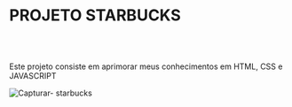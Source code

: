 <h1>PROJETO STARBUCKS</h1>
<br>
<br>
<p>
  Este projeto consiste em aprimorar meus conhecimentos em HTML, CSS e JAVASCRIPT
</p>

![Capturar- starbucks](https://github.com/bittenk/starbucks/assets/125616914/1bbc03b9-8d53-4d97-8e7b-347e1206e2cd)



